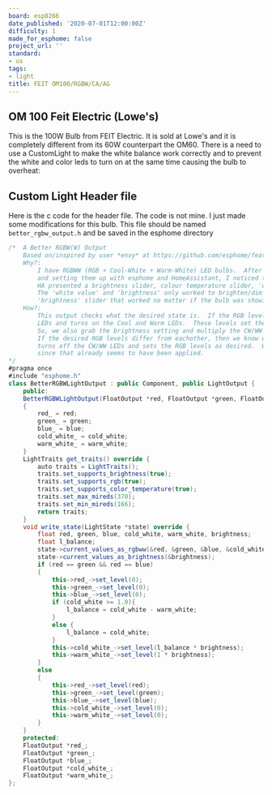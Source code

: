 ```yaml
---
board: esp8266
date_published: '2020-07-01T12:00:00Z'
difficulty: 1
made_for_esphome: false
project_url: ''
standard:
- us
tags:
- light
title: FEIT OM100/RGBW/CA/AG
---
```


## OM 100 Feit Electric (Lowe's)

This is the 100W Bulb from FEIT Electric. It is sold at Lowe's and it is completely different from its 60W counterpart the OM60. There is a need to use a CustomLight to make the white balance work correctly and to prevent the white and color leds to turn on at the same time causing the bulb to overheat:

## Custom Light Header file

Here is the c code for the header file. The code is not mine. I just made some modifications for this bulb. This file should be named `better_rgbw_output.h` and be saved in the esphome directory
```C#
/*  A Better RGBW(W) Output
    Based on/inspired by user *envy* at https://github.com/esphome/feature-requests/issues/212#issuecomment-498036079
    Why?:
        I have RGBWW (RGB + Cool-White + Warm-White) LED bulbs.  After finding the correct PWM GPIOs to control each channel
        and setting them up with esphome and HomeAssistant, I noticed the controls in HA were weird.
        HA presented a brightness slider, colour temperature slider, 'white value' slider and an RGB picker.
        The 'white value' and 'brightness' only worked to brighten/dim the CW/WW and RGB LEDs respectively.  I wanted a single
        'brightness' slider that worked no matter if the bulb was showing white or colour.
    How?:
        This output checks what the desired state is.  If the RGB levels are equal, then the code turns off the RGB
        LEDs and turns on the Cool and Warm LEDs.  These levels set the white temperature, but not the brightness.
        So, we also grab the brightness setting and multiply the CW/WW levels by it to get final levels for CW/WW.
        If the desired RGB levels differ from eachother, then we know we want a coloured light.  So, the code
        turns off the CW/WW LEDs and sets the RGB levels as desired.  We don't do a brightness multiplication here,
        since that already seems to have been applied.
*/
#pragma once
#include "esphome.h"
class BetterRGBWLightOutput : public Component, public LightOutput {
    public:
    BetterRGBWLightOutput(FloatOutput *red, FloatOutput *green, FloatOutput *blue, FloatOutput *cold_white, FloatOutput *warm_white)
    {
        red_ = red;
        green_ = green;
        blue_ = blue;
        cold_white_ = cold_white;
        warm_white_ = warm_white;
    }
    LightTraits get_traits() override {
        auto traits = LightTraits();
        traits.set_supports_brightness(true);
        traits.set_supports_rgb(true);
        traits.set_supports_color_temperature(true);
        traits.set_max_mireds(370);
        traits.set_min_mireds(166);
        return traits;
    }
    void write_state(LightState *state) override {
        float red, green, blue, cold_white, warm_white, brightness;
        float l_balance;
        state->current_values_as_rgbww(&red, &green, &blue, &cold_white, &warm_white);
        state->current_values_as_brightness(&brightness);
        if (red == green && red == blue)
        {
            this->red_->set_level(0);
            this->green_->set_level(0);
            this->blue_->set_level(0);
            if (cold_white >= 1.0){
                l_balance = cold_white - warm_white;
            }
            else {
                l_balance = cold_white;
            }
            this->cold_white_->set_level(l_balance * brightness);
            this->warm_white_->set_level(1 * brightness);
        }
        else
        {
            this->red_->set_level(red);
            this->green_->set_level(green);
            this->blue_->set_level(blue);
            this->cold_white_->set_level(0);
            this->warm_white_->set_level(0);
        }
    }
    protected:
    FloatOutput *red_;
    FloatOutput *green_;
    FloatOutput *blue_;
    FloatOutput *cold_white_;
    FloatOutput *warm_white_;
};
```